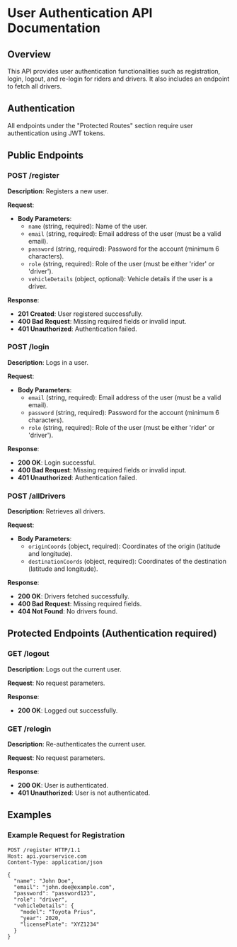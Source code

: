 # User Authentication API Documentation

## Overview
This API provides user authentication functionalities such as registration, login, logout, and re-login for riders and drivers. It also includes an endpoint to fetch all drivers.

## Authentication
All endpoints under the "Protected Routes" section require user authentication using JWT tokens.

## Public Endpoints

### POST /register
**Description**: Registers a new user.

**Request**:
- **Body Parameters**:
  - `name` (string, required): Name of the user.
  - `email` (string, required): Email address of the user (must be a valid email).
  - `password` (string, required): Password for the account (minimum 6 characters).
  - `role` (string, required): Role of the user (must be either 'rider' or 'driver').
  - `vehicleDetails` (object, optional): Vehicle details if the user is a driver.

**Response**:
- **201 Created**: User registered successfully.
- **400 Bad Request**: Missing required fields or invalid input.
- **401 Unauthorized**: Authentication failed.

### POST /login
**Description**: Logs in a user.

**Request**:
- **Body Parameters**:
  - `email` (string, required): Email address of the user (must be a valid email).
  - `password` (string, required): Password for the account (minimum 6 characters).
  - `role` (string, required): Role of the user (must be either 'rider' or 'driver').

**Response**:
- **200 OK**: Login successful.
- **400 Bad Request**: Missing required fields or invalid input.
- **401 Unauthorized**: Authentication failed.

### POST /allDrivers
**Description**: Retrieves all drivers.

**Request**:
- **Body Parameters**:
  - `originCoords` (object, required): Coordinates of the origin (latitude and longitude).
  - `destinationCoords` (object, required): Coordinates of the destination (latitude and longitude).

**Response**:
- **200 OK**: Drivers fetched successfully.
- **400 Bad Request**: Missing required fields.
- **404 Not Found**: No drivers found.

## Protected Endpoints (Authentication required)

### GET /logout
**Description**: Logs out the current user.

**Request**: No request parameters.

**Response**:
- **200 OK**: Logged out successfully.

### GET /relogin
**Description**: Re-authenticates the current user.

**Request**: No request parameters.

**Response**:
- **200 OK**: User is authenticated.
- **401 Unauthorized**: User is not authenticated.

## Examples

### Example Request for Registration
```http
POST /register HTTP/1.1
Host: api.yourservice.com
Content-Type: application/json

{
  "name": "John Doe",
  "email": "john.doe@example.com",
  "password": "password123",
  "role": "driver",
  "vehicleDetails": {
    "model": "Toyota Prius",
    "year": 2020,
    "licensePlate": "XYZ1234"
  }
}

